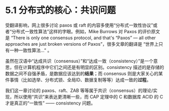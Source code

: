 # 5.1 分布式的核心：共识问题

受翻译影响，网上很多讨论 paxos 或 raft 的内容多使用“分布式一致性协议”或者“分布式一致性算法”这样的字眼。例如，Mike Burrows 对 Paxos 的评价原文是 “There is only one consensus protocol, and that's “Paxos” — all other approaches are just broken versions of Paxos”，很多文章的翻译是 “世界上只有一种一致性算法...” 。

虽然在汉语中“达成共识（consensus）”和“达成一致（consistency）”是一个意思，但在计算机程序中它们之间还是有明显的区别。consistency 描述的是存储的数据之间不自强矛盾，是数据应该达到的**结果**；而 consensus 则是大家关心的某件事情（比如选举、分布式锁、全局ID、数据复制等等）达成一致的**过程**。

我们这一章讨论的 paxos、raft、ZAB 等等属于共识（consensus）的理论/实现，所以使用“共识”来表达更清晰一些，而 CAP 定理中的 C 和数据库 ACID 的 C 才是真正的“一致性” —— consistency 问题。


